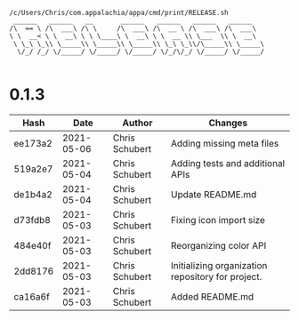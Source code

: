 ```
/c/Users/Chris/com.appalachia/appa/cmd/print/RELEASE.sh
 ______   ______   __       ______   ______   ______   ______    
/\  == \ /\  ___\ /\ \     /\  ___\ /\  __ \ /\  ___\ /\  ___\   
\ \  __< \ \  __\ \ \ \____\ \  __\ \ \  __ \\ \___  \\ \  __\   
 \ \_\ \_\\ \_____\\ \_____\\ \_____\\ \_\ \_\\/\_____\\ \_____\ 
  \/_/ /_/ \/_____/ \/_____/ \/_____/ \/_/\/_/ \/_____/ \/_____/ 
                                                                 
```


# 0.1.3
| Hash | Date | Author | Changes |
|------|------|--------|---------|
| ee173a2 | 2021-05-06 | Chris Schubert | Adding missing meta files |
| 519a2e7 | 2021-05-04 | Chris Schubert | Adding tests and additional APIs |
| de1b4a2 | 2021-05-04 | Chris Schubert | Update README.md |
| d73fdb8 | 2021-05-03 | Chris Schubert | Fixing icon import size |
| 484e40f | 2021-05-03 | Chris Schubert | Reorganizing color API |
| 2dd8176 | 2021-05-03 | Chris Schubert | Initializing organization repository for project. |
| ca16a6f | 2021-05-03 | Chris Schubert | Added README.md |
